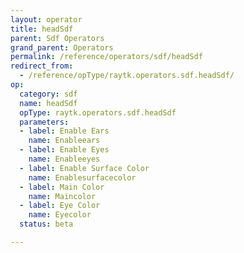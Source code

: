```yaml
---
layout: operator
title: headSdf
parent: Sdf Operators
grand_parent: Operators
permalink: /reference/operators/sdf/headSdf
redirect_from:
  - /reference/opType/raytk.operators.sdf.headSdf/
op:
  category: sdf
  name: headSdf
  opType: raytk.operators.sdf.headSdf
  parameters:
  - label: Enable Ears
    name: Enableears
  - label: Enable Eyes
    name: Enableeyes
  - label: Enable Surface Color
    name: Enablesurfacecolor
  - label: Main Color
    name: Maincolor
  - label: Eye Color
    name: Eyecolor
  status: beta

---
```

